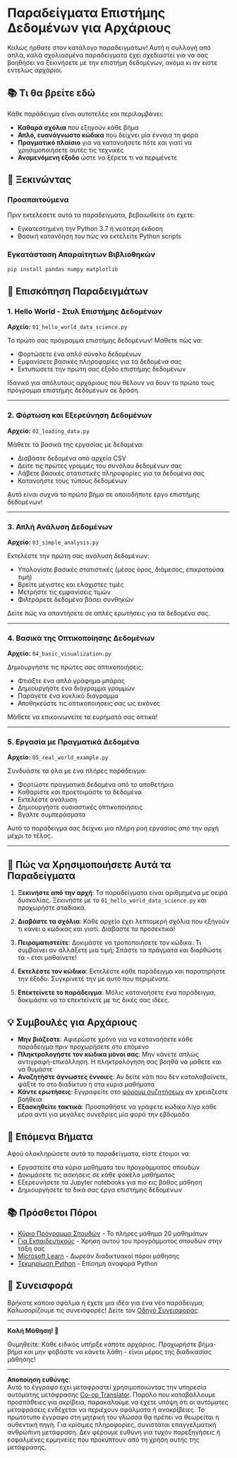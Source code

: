 <!--
CO_OP_TRANSLATOR_METADATA:
{
  "original_hash": "9bef7fd96c8f262339933117d9b3e342",
  "translation_date": "2025-10-03T13:02:18+00:00",
  "source_file": "examples/README.md",
  "language_code": "el"
}
-->
# Παραδείγματα Επιστήμης Δεδομένων για Αρχάριους

Καλώς ήρθατε στον κατάλογο παραδειγμάτων! Αυτή η συλλογή από απλά, καλά σχολιασμένα παραδείγματα έχει σχεδιαστεί για να σας βοηθήσει να ξεκινήσετε με την επιστήμη δεδομένων, ακόμα κι αν είστε εντελώς αρχάριοι.

## 📚 Τι θα βρείτε εδώ

Κάθε παράδειγμα είναι αυτοτελές και περιλαμβάνει:
- **Καθαρά σχόλια** που εξηγούν κάθε βήμα
- **Απλό, ευανάγνωστο κώδικα** που δείχνει μία έννοια τη φορά
- **Πραγματικό πλαίσιο** για να κατανοήσετε πότε και γιατί να χρησιμοποιήσετε αυτές τις τεχνικές
- **Αναμενόμενη έξοδο** ώστε να ξέρετε τι να περιμένετε

## 🚀 Ξεκινώντας

### Προαπαιτούμενα
Πριν εκτελέσετε αυτά τα παραδείγματα, βεβαιωθείτε ότι έχετε:
- Εγκατεστημένη την Python 3.7 ή νεότερη έκδοση
- Βασική κατανόηση του πώς να εκτελείτε Python scripts

### Εγκατάσταση Απαραίτητων Βιβλιοθηκών
```bash
pip install pandas numpy matplotlib
```

## 📖 Επισκόπηση Παραδειγμάτων

### 1. Hello World - Στυλ Επιστήμης Δεδομένων
**Αρχείο:** `01_hello_world_data_science.py`

Το πρώτο σας πρόγραμμα επιστήμης δεδομένων! Μάθετε πώς να:
- Φορτώσετε ένα απλό σύνολο δεδομένων
- Εμφανίσετε βασικές πληροφορίες για τα δεδομένα σας
- Εκτυπώσετε την πρώτη σας έξοδο επιστήμης δεδομένων

Ιδανικό για απόλυτους αρχάριους που θέλουν να δουν το πρώτο τους πρόγραμμα επιστήμης δεδομένων σε δράση.

---

### 2. Φόρτωση και Εξερεύνηση Δεδομένων
**Αρχείο:** `02_loading_data.py`

Μάθετε τα βασικά της εργασίας με δεδομένα:
- Διαβάστε δεδομένα από αρχεία CSV
- Δείτε τις πρώτες γραμμές του συνόλου δεδομένων σας
- Λάβετε βασικές στατιστικές πληροφορίες για τα δεδομένα σας
- Κατανοήστε τους τύπους δεδομένων

Αυτό είναι συχνά το πρώτο βήμα σε οποιοδήποτε έργο επιστήμης δεδομένων!

---

### 3. Απλή Ανάλυση Δεδομένων
**Αρχείο:** `03_simple_analysis.py`

Εκτελέστε την πρώτη σας ανάλυση δεδομένων:
- Υπολογίστε βασικές στατιστικές (μέσος όρος, διάμεσος, επικρατούσα τιμή)
- Βρείτε μέγιστες και ελάχιστες τιμές
- Μετρήστε τις εμφανίσεις τιμών
- Φιλτράρετε δεδομένα βάσει συνθηκών

Δείτε πώς να απαντήσετε σε απλές ερωτήσεις για τα δεδομένα σας.

---

### 4. Βασικά της Οπτικοποίησης Δεδομένων
**Αρχείο:** `04_basic_visualization.py`

Δημιουργήστε τις πρώτες σας οπτικοποιήσεις:
- Φτιάξτε ένα απλό γράφημα μπάρας
- Δημιουργήστε ένα διάγραμμα γραμμών
- Παράγετε ένα κυκλικό διάγραμμα
- Αποθηκεύστε τις οπτικοποιήσεις σας ως εικόνες

Μάθετε να επικοινωνείτε τα ευρήματά σας οπτικά!

---

### 5. Εργασία με Πραγματικά Δεδομένα
**Αρχείο:** `05_real_world_example.py`

Συνδυάστε τα όλα με ένα πλήρες παράδειγμα:
- Φορτώστε πραγματικά δεδομένα από το αποθετήριο
- Καθαρίστε και προετοιμάστε τα δεδομένα
- Εκτελέστε ανάλυση
- Δημιουργήστε ουσιαστικές οπτικοποιήσεις
- Βγάλτε συμπεράσματα

Αυτό το παράδειγμα σας δείχνει μια πλήρη ροή εργασίας από την αρχή μέχρι το τέλος.

---

## 🎯 Πώς να Χρησιμοποιήσετε Αυτά τα Παραδείγματα

1. **Ξεκινήστε από την αρχή**: Τα παραδείγματα είναι αριθμημένα με σειρά δυσκολίας. Ξεκινήστε με το `01_hello_world_data_science.py` και προχωρήστε σταδιακά.

2. **Διαβάστε τα σχόλια**: Κάθε αρχείο έχει λεπτομερή σχόλια που εξηγούν τι κάνει ο κώδικας και γιατί. Διαβάστε τα προσεκτικά!

3. **Πειραματιστείτε**: Δοκιμάστε να τροποποιήσετε τον κώδικα. Τι συμβαίνει αν αλλάξετε μια τιμή; Σπάστε τα πράγματα και διορθώστε τα - έτσι μαθαίνετε!

4. **Εκτελέστε τον κώδικα**: Εκτελέστε κάθε παράδειγμα και παρατηρήστε την έξοδο. Συγκρίνετέ την με αυτό που περιμένατε.

5. **Επεκτείνετε το παράδειγμα**: Μόλις κατανοήσετε ένα παράδειγμα, δοκιμάστε να το επεκτείνετε με τις δικές σας ιδέες.

## 💡 Συμβουλές για Αρχάριους

- **Μην βιάζεστε**: Αφιερώστε χρόνο για να κατανοήσετε κάθε παράδειγμα πριν προχωρήσετε στο επόμενο
- **Πληκτρολογήστε τον κώδικα μόνοι σας**: Μην κάνετε απλώς αντιγραφή-επικόλληση. Η πληκτρολόγηση σας βοηθά να μάθετε και να θυμάστε
- **Αναζητήστε άγνωστες έννοιες**: Αν δείτε κάτι που δεν καταλαβαίνετε, ψάξτε το στο διαδίκτυο ή στα κύρια μαθήματα
- **Κάντε ερωτήσεις**: Εγγραφείτε στο [φόρουμ συζητήσεων](https://github.com/microsoft/Data-Science-For-Beginners/discussions) αν χρειάζεστε βοήθεια
- **Εξασκηθείτε τακτικά**: Προσπαθήστε να γράφετε κώδικα λίγο κάθε μέρα αντί για μεγάλες συνεδρίες μία φορά την εβδομάδα

## 🔗 Επόμενα Βήματα

Αφού ολοκληρώσετε αυτά τα παραδείγματα, είστε έτοιμοι να:
- Εργαστείτε στα κύρια μαθήματα του προγράμματος σπουδών
- Δοκιμάσετε τις ασκήσεις σε κάθε φάκελο μαθήματος
- Εξερευνήσετε τα Jupyter notebooks για πιο εις βάθος μάθηση
- Δημιουργήσετε τα δικά σας έργα επιστήμης δεδομένων

## 📚 Πρόσθετοι Πόροι

- [Κύριο Πρόγραμμα Σπουδών](../README.md) - Το πλήρες μάθημα 20 μαθημάτων
- [Για Εκπαιδευτικούς](../for-teachers.md) - Χρήση αυτού του προγράμματος σπουδών στην τάξη σας
- [Microsoft Learn](https://docs.microsoft.com/learn/) - Δωρεάν διαδικτυακοί πόροι μάθησης
- [Τεκμηρίωση Python](https://docs.python.org/3/) - Επίσημη αναφορά Python

## 🤝 Συνεισφορά

Βρήκατε κάποιο σφάλμα ή έχετε μια ιδέα για ένα νέο παράδειγμα; Καλωσορίζουμε τις συνεισφορές! Δείτε τον [Οδηγό Συνεισφοράς](../CONTRIBUTING.md).

---

**Καλή Μάθηση! 🎉**

Θυμηθείτε: Κάθε ειδικός υπήρξε κάποτε αρχάριος. Προχωρήστε βήμα-βήμα και μην φοβάστε να κάνετε λάθη - είναι μέρος της διαδικασίας μάθησης!

---

**Αποποίηση ευθύνης**:  
Αυτό το έγγραφο έχει μεταφραστεί χρησιμοποιώντας την υπηρεσία αυτόματης μετάφρασης [Co-op Translator](https://github.com/Azure/co-op-translator). Παρόλο που καταβάλλουμε προσπάθειες για ακρίβεια, παρακαλούμε να έχετε υπόψη ότι οι αυτόματες μεταφράσεις ενδέχεται να περιέχουν σφάλματα ή ανακρίβειες. Το πρωτότυπο έγγραφο στη μητρική του γλώσσα θα πρέπει να θεωρείται η αυθεντική πηγή. Για κρίσιμες πληροφορίες, συνιστάται επαγγελματική ανθρώπινη μετάφραση. Δεν φέρουμε ευθύνη για τυχόν παρεξηγήσεις ή εσφαλμένες ερμηνείες που προκύπτουν από τη χρήση αυτής της μετάφρασης.